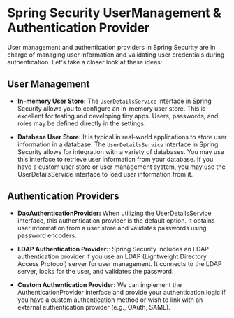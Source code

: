 # Spring Security UserManagement & Authentication Provider

User management and authentication providers in Spring Security are in charge of managing user information and validating user credentials during authentication. Let's take a closer look at these ideas:

## User Management 

* **In-memory User Store:** The `UserDetailsService` interface in Spring Security allows you to configure an in-memory user store. This is excellent for testing and developing tiny apps. Users, passwords, and roles may be defined directly in the settings.

* **Database User Store:** It is typical in real-world applications to store user information in a database. The `UserDetailsService` interface in Spring Security allows for integration with a variety of databases. You may use this interface to retrieve user information from your database.
If you have a custom user store or user management system, you may use the UserDetailsService interface to load user information from it.

## Authentication Providers

* **DaoAuthenticationProvider:** When utilizing the UserDetailsService interface, this authentication provider is the default option. It obtains user information from a user store and validates passwords using password encoders.

* **LDAP Authentication Provider:**: Spring Security includes an LDAP authentication provider if you use an LDAP (Lightweight Directory Access Protocol) server for user management. It connects to the LDAP server, looks for the user, and validates the password.

* **Custom Authentication Provider:** We can implement the AuthenticationProvider interface and provide your authentication logic if you have a custom authentication method or wish to link with an external authentication provider (e.g., OAuth, SAML).